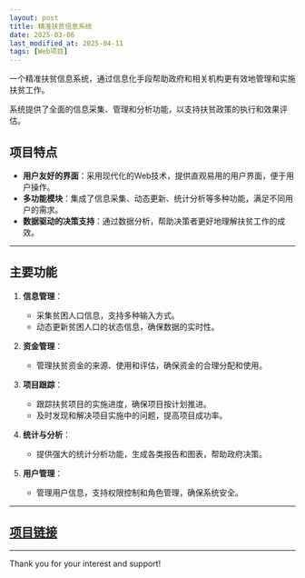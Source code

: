 ```yaml
---
layout: post
title: 精准扶贫信息系统
date: 2025-03-06
last_modified_at: 2025-04-11
tags: [Web项目]
---
```

一个精准扶贫信息系统，通过信息化手段帮助政府和相关机构更有效地管理和实施扶贫工作。

系统提供了全面的信息采集、管理和分析功能，以支持扶贫政策的执行和效果评估。

## 项目特点
- **用户友好的界面**：采用现代化的Web技术，提供直观易用的用户界面，便于用户操作。
- **多功能模块**：集成了信息采集、动态更新、统计分析等多种功能，满足不同用户的需求。
- **数据驱动的决策支持**：通过数据分析，帮助决策者更好地理解扶贫工作的成效。

---
## 主要功能
1. **信息管理**：
   - 采集贫困人口信息，支持多种输入方式。
   - 动态更新贫困人口的状态信息，确保数据的实时性。

2. **资金管理**：
   - 管理扶贫资金的来源、使用和评估，确保资金的合理分配和使用。

3. **项目跟踪**：
   - 跟踪扶贫项目的实施进度，确保项目按计划推进。
   - 及时发现和解决项目实施中的问题，提高项目成功率。

4. **统计与分析**：
   - 提供强大的统计分析功能，生成各类报告和图表，帮助政府决策。

5. **用户管理**：
   - 管理用户信息，支持权限控制和角色管理，确保系统安全。

---
## [项目链接](https://github.com/CristaLeeyt/Targeted-Poverty-Alleviation-Information-System)

---
Thank you for your interest and support!
